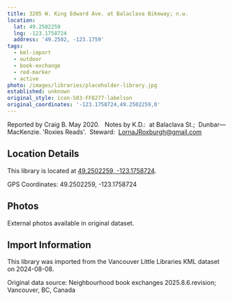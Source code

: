 ```yaml
---
title: 3205 W. King Edward Ave. at Balaclava Bikeway; n.w.
location:
  lat: 49.2502259
  lng: -123.1758724
  address: '49.2502, -123.1759'
tags:
  - kml-import
  - outdoor
  - book-exchange
  - red-marker
  - active
photo: /images/libraries/placeholder-library.jpg
established: unknown
original_style: icon-503-FF8277-labelson
original_coordinates: '-123.1758724,49.2502259,0'
---
```

Reported by Craig B. May 2020.  
Notes by K.D.:  at Balaclava St.; 
Dunbar—MacKenzie.
'Roxies Reads'.  Steward:  LornaJRoxburgh@gmail.com

## Location Details

This library is located at [49.2502259, -123.1758724](https://www.google.com/maps?q=49.2502259,-123.1758724).

GPS Coordinates: 49.2502259, -123.1758724

## Photos

External photos available in original dataset.

## Import Information

This library was imported from the Vancouver Little Libraries KML dataset on 2024-08-08.

Original data source: Neighbourhood book exchanges 2025.8.6.revision; Vancouver, BC, Canada
